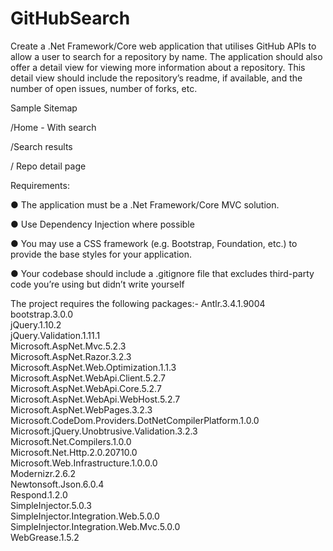 # GitHubSearch

Create a .Net Framework/Core web application that utilises GitHub APIs to allow a user to
search for a repository by name. The application should also offer a detail view for viewing
more information about a repository. This detail view should include the repository’s
readme, if available, and the number of open issues, number of forks, etc.

Sample Sitemap

/Home - With search

/Search results

/ Repo detail page

Requirements:

● The application must be a .Net Framework/Core MVC solution.

● Use Dependency Injection where possible

● You may use a CSS framework (e.g. Bootstrap, Foundation, etc.) to provide the base
styles for your application.

● Your codebase should include a .gitignore file that excludes third-party code you’re
using but didn’t write yourself

The project requires the following packages:-
Antlr.3.4.1.9004   
bootstrap.3.0.0   
jQuery.1.10.2   
jQuery.Validation.1.11.1   
Microsoft.AspNet.Mvc.5.2.3   
Microsoft.AspNet.Razor.3.2.3   
Microsoft.AspNet.Web.Optimization.1.1.3   
Microsoft.AspNet.WebApi.Client.5.2.7   
Microsoft.AspNet.WebApi.Core.5.2.7   
Microsoft.AspNet.WebApi.WebHost.5.2.7   
Microsoft.AspNet.WebPages.3.2.3   
Microsoft.CodeDom.Providers.DotNetCompilerPlatform.1.0.0   
Microsoft.jQuery.Unobtrusive.Validation.3.2.3   
Microsoft.Net.Compilers.1.0.0   
Microsoft.Net.Http.2.0.20710.0   
Microsoft.Web.Infrastructure.1.0.0.0   
Modernizr.2.6.2   
Newtonsoft.Json.6.0.4   
Respond.1.2.0   
SimpleInjector.5.0.3   
SimpleInjector.Integration.Web.5.0.0   
SimpleInjector.Integration.Web.Mvc.5.0.0   
WebGrease.1.5.2   
